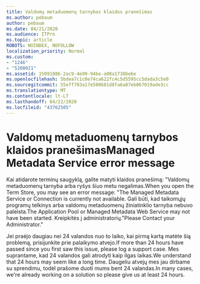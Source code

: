 ```yaml
---
title: Valdomų metaduomenų tarnybos klaidos pranešimas
ms.author: pebaum
author: pebaum
ms.date: 04/21/2020
ms.audience: ITPro
ms.topic: article
ROBOTS: NOINDEX, NOFOLLOW
localization_priority: Normal
ms.custom:
- "1246"
- "5200021"
ms.assetid: 15091086-2ac9-4e99-94be-a08a17386e6e
ms.openlocfilehash: 5bdea7c1c0e74ca622fc4c5d5595cc5dada3c5e0
ms.sourcegitcommit: 55eff703a17e500681d8fa6a87eb067019ade3cc
ms.translationtype: MT
ms.contentlocale: lt-LT
ms.lasthandoff: 04/22/2020
ms.locfileid: "43762505"
---
```

# <a name="managed-metadata-service-error-message"></a><span data-ttu-id="efba1-102">Valdomų metaduomenų tarnybos klaidos pranešimas</span><span class="sxs-lookup"><span data-stu-id="efba1-102">Managed Metadata Service error message</span></span>

<span data-ttu-id="efba1-103">Kai atidarote terminų saugyklą, galite matyti klaidos pranešimą: "Valdomų metaduomenų tarnyba arba ryšys šiuo metu negalimas.</span><span class="sxs-lookup"><span data-stu-id="efba1-103">When you open the Term Store, you may see an error message: "The Managed Metadata Service or Connection is currently not available.</span></span> <span data-ttu-id="efba1-104">Gali būti, kad taikomųjų programų telkinys arba valdomų metaduomenų žiniatinklio tarnyba nebuvo paleista.</span><span class="sxs-lookup"><span data-stu-id="efba1-104">The Application Pool or Managed Metadata Web Service may not have been started.</span></span> <span data-ttu-id="efba1-105">Kreipkitės į administratorių."</span><span class="sxs-lookup"><span data-stu-id="efba1-105">Please Contact your Administrator."</span></span>
  
<span data-ttu-id="efba1-106">Jei praėjo daugiau nei 24 valandos nuo to laiko, kai pirmą kartą matėte šią problemą, prisijunkite prie palaikymo atvejo.</span><span class="sxs-lookup"><span data-stu-id="efba1-106">If more than 24 hours have passed since you first saw this issue, please log a support case.</span></span> <span data-ttu-id="efba1-107">Mes suprantame, kad 24 valandos gali atrodyti kaip ilgas laikas.</span><span class="sxs-lookup"><span data-stu-id="efba1-107">We understand that 24 hours may seem like a long time.</span></span> <span data-ttu-id="efba1-108">Daugeliu atvejų mes jau dirbame su sprendimu, todėl prašome duoti mums bent 24 valandas.</span><span class="sxs-lookup"><span data-stu-id="efba1-108">In many cases, we're already working on a solution so please give us at least 24 hours.</span></span>
  